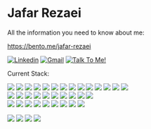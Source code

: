Jafar Rezaei
============
All the information you need to know about me:

https://bento.me/jafar-rezaei

[![Linkedin](https://img.shields.io/badge/-LinkedIn-blue?style=flat&logo=LinkedIn&logoColor=white)](https://www.linkedin.com/in/alireza-jangi-9b280867/)
[![Gmail](https://img.shields.io/badge/-Gmail-c14438?style=flat&logo=Gmail&logoColor=white)](mailto:ajangi.dev@gmail.com)
[![Talk To Me!](https://img.shields.io/badge/-Talk%20To%20Me-0094F5?style=flat&logo=google-meet&logoColor=white)](https://cal.com/jafar-rezaei/15min)


Current Stack:


<p>
  <a target="_blank" href="https://bento.me/jafar-rezaei"><img src="https://img.shields.io/badge/-JavaScript-2c3e50?style=flat&logo=Javascript&labelColor=34495e"/></a>
  <a target="_blank" href="https://bento.me/jafar-rezaei"><img src="https://img.shields.io/badge/-React-2c3e50?style=flat&logo=React&labelColor=34495e"/></a>
  <a target="_blank" href="https://bento.me/jafar-rezaei"><img src="https://img.shields.io/badge/-WebLLM-2c3e50?style=flat&logo=React&labelColor=34495e"/></a>
  <a target="_blank" href="https://bento.me/jafar-rezaei"><img src="https://img.shields.io/badge/-Three.js-2c3e50?style=flat&logo=Three.js&labelColor=34495e"/></a>
  <a target="_blank" href="https://bento.me/jafar-rezaei"><img src="https://img.shields.io/badge/-CMS-2c3e50?style=flat&logo=Contentful&labelColor=34495e"/></a>
  <a target="_blank" href="https://bento.me/jafar-rezaei"><img src="https://img.shields.io/badge/-i18n [Enterprise]-2c3e50?style=flat&logo=i18next&labelColor=34495e"/></a>
  <a target="_blank" href="https://bento.me/jafar-rezaei"><img src="https://img.shields.io/badge/-Next.JS-2c3e50?style=flat&logo=Next.js&labelColor=34495e"/></a>
  <a target="_blank" href="https://bento.me/jafar-rezaei"><img src="https://img.shields.io/badge/-React Native-2c3e50?style=flat&logo=React&labelColor=34495e"/></a>
  <a target="_blank" href="https://bento.me/jafar-rezaei"><img src="https://img.shields.io/badge/-Expo-2c3e50?style=flat&logo=Expo&labelColor=34495e"/></a>
  <a target="_blank" href="https://bento.me/jafar-rezaei"><img src="https://img.shields.io/badge/-NodeJs-2c3e50?style=flat&logo=Node.js&labelColor=34495e"/></a>
  <a target="_blank" href="https://bento.me/jafar-rezaei"><img src="https://img.shields.io/badge/-VueJs-2c3e50?style=flat&logo=Vue.js&labelColor=34495e"/></a>
  <a target="_blank" href="https://bento.me/jafar-rezaei"><img src="https://img.shields.io/badge/-Nuxt-2c3e50?style=flat&logo=Nuxt&labelColor=34495e"/></a>
  <a target="_blank" href="https://bento.me/jafar-rezaei"><img src="https://img.shields.io/badge/-Typescript-2c3e50?style=flat&logo=Typescript&labelColor=34495e"/></a>
  <a target="_blank" href="https://bento.me/jafar-rezaei"><img src="https://img.shields.io/badge/-Published 3 Books-2c3e50?style=flat&logo=BookStack&labelColor=34495e"/></a>
  <br/>
  <a target="_blank" href="https://bento.me/jafar-rezaei"><img src="https://img.shields.io/badge/-PHP-2c3e50?style=flat&logo=PHP&labelColor=34495e"/></a>
  <a target="_blank" href="https://bento.me/jafar-rezaei"><img src="https://img.shields.io/badge/-GoLang-2c3e50?style=flat&logo=Go&labelColor=34495e"/></a>
  <a target="_blank" href="https://bento.me/jafar-rezaei"><img src="https://img.shields.io/badge/-Python-2c3e50?style=flat&logo=Python&labelColor=34495e"/></a>
  <a target="_blank" href="https://bento.me/jafar-rezaei"><img src="https://img.shields.io/badge/-Laravel-2c3e50?style=flat&logo=Laravel&labelColor=34495e"/></a>
  <a target="_blank" href="https://bento.me/jafar-rezaei"><img src="https://img.shields.io/badge/-Django-2c3e50?style=flat&logo=Django&labelColor=34495e"/></a>
  <a target="_blank" href="https://bento.me/jafar-rezaei"><img src="https://img.shields.io/badge/-FastAPI-2c3e50?style=flat&logo=FastAPI&labelColor=34495e"/></a>
  <a target="_blank" href="https://bento.me/jafar-rezaei"><img src="https://img.shields.io/badge/-MySql-2c3e50?style=flat&logo=Mysql&labelColor=34495e"/></a>
  <a target="_blank" href="https://bento.me/jafar-rezaei"><img src="https://img.shields.io/badge/-MongoDB-2c3e50?style=flat&logo=MongoDB&labelColor=34495e"/></a>
  <a target="_blank" href="https://bento.me/jafar-rezaei"><img src="https://img.shields.io/badge/-Redis-2c3e50?style=flat&logo=Redis&labelColor=34495e"/></a>
  <a target="_blank" href="https://bento.me/jafar-rezaei"><img src="https://img.shields.io/badge/-PostgreSQL-2c3e50?style=flat&logo=PostgreSQL&labelColor=34495e"/></a>
  <br/>
  <a target="_blank" href="https://bento.me/jafar-rezaei"><img src="https://img.shields.io/badge/-Terraform-2c3e50?style=flat&logo=Terraform&labelColor=34495e"/></a>
  <a target="_blank" href="https://bento.me/jafar-rezaei"><img src="https://img.shields.io/badge/-K8s-2c3e50?style=flat&logo=Kubernetes&labelColor=34495e"/></a>
  <a target="_blank" href="https://bento.me/jafar-rezaei"><img src="https://img.shields.io/badge/-Docker-2c3e50?style=flat&logo=Docker&labelColor=34495e"/></a>
  <a target="_blank" href="https://bento.me/jafar-rezaei"><img src="https://img.shields.io/badge/-Rancher-2c3e50?style=flat&logo=Rancher&labelColor=34495e"/></a>
  <a target="_blank" href="https://bento.me/jafar-rezaei"><img src="https://img.shields.io/badge/-Jenkins-2c3e50?style=flat&logo=Jenkins&labelColor=34495e"/></a>
  <a target="_blank" href="https://bento.me/jafar-rezaei"><img src="https://img.shields.io/badge/-Github Actions-2c3e50?style=flat&logo=Github&labelColor=34495e"/></a>
  <a target="_blank" href="https://bento.me/jafar-rezaei"><img src="https://img.shields.io/badge/-AWS-2c3e50?style=flat&logo=AmazonWebServices&labelColor=34495e"/></a>
  <a target="_blank" href="https://bento.me/jafar-rezaei"><img src="https://img.shields.io/badge/-GCP-2c3e50?style=flat&logo=GoogleCloud&labelColor=34495e"/></a>
  <a target="_blank" href="https://bento.me/jafar-rezaei"><img src="https://img.shields.io/badge/-ArgoCD-2c3e50?style=flat&logo=Argocd&labelColor=34495e"/></a>
</p>

<p>
  <a target="_blank" href="https://bento.me/jafar-rezaei"><img src="https://img.shields.io/badge/Front/Mobile-8A2BE2"/></a>
  <a target="_blank" href="https://bento.me/jafar-rezaei"><img src="https://img.shields.io/badge/Backend-8A2BE2"/></a>
  <a target="_blank" href="https://bento.me/jafar-rezaei"><img src="https://img.shields.io/badge/Infrastructure-8A2BE2"/></a>
  <a target="_blank" href="https://bento.me/jafar-rezaei"><img src="https://img.shields.io/badge/AI-8A2BE2"/></a>
</p>

